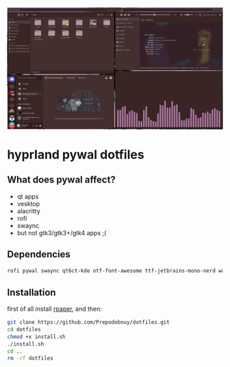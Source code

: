 ![](preview/preview.jpg)

# hyprland pywal dotfiles
## What does pywal affect?
- qt apps
- vesktop 
- alacritty
- rofi
- swaync
- but not gtk3/gtk3+/gtk4 apps ;(
## Dependencies 
```sh
rofi pywal swaync qt6ct-kde otf-font-awesome ttf-jetbrains-mono-nerd waybar breeze hyprland  
```
## Installation
first of all install [rpaper](https://github.com/Prepodobnuy/rpaper), and then:
```sh
git clone https://github.com/Prepodobnuy/dotfiles.git
cd dotfiles
chmod +x install.sh
./install.sh
cd ..
rm -rf dotfiles
```